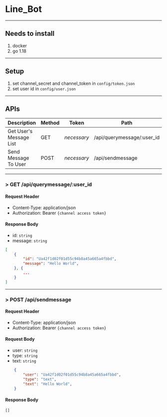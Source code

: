 # Line_Bot

***

## Needs to install

1. docker
2. go 1.18

***

## Setup

1. set channel_secret and channel_token in `config/token.json`
2. set user id in `config/user.json`

***

## APIs

| Description             | Method  | Token       | Path                       |
| ----------------------- | ------- | ----------- | -------------------------- |
| Get User's Message List | GET     | *necessary* | /api/querymessage/:user_id |
| Send Message To User    | POST    | *necessary* | /api/sendmessage           |
---
### > GET  /api/querymessage/:user_id
#### Request Header

* Content-Type: application/json
* Authorization: Bearer `{channel access token}`

#### Response Body

* id: `string`
* message: `string`

``` JSON
[
    {
        "id": "Ua42f1d02f01d55c94b8a45a665a4fbbd",
        "message": "Hello World",
    }, {
        ...
    }
]
```
---
### > POST /api/sendmessage

#### Request Header

* Content-Type: application/json
* Authorization: Bearer `{channel access token}`

#### Request Body

* user: `string`
* type: `string`
* text: `string`

``` JSON
    {
        "user": "Ua42f1d02f01d55c94b8a45a665a4fbbd",
        "type": "text",
        "text": "Hello World",
    }
```

#### Response Body

`[]`

